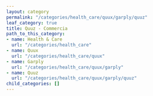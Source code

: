 ```yaml
---
layout: category
permalink: "/categories/health_care/quux/garply/quuz"
leaf_category: true
title: Quuz - Commercia
path_to_this_category:
- name: Health & Care
  url: "/categories/health_care"
- name: Quux
  url: "/categories/health_care/quux"
- name: Garply
  url: "/categories/health_care/quux/garply"
- name: Quuz
  url: "/categories/health_care/quux/garply/quuz"
child_categories: []
---
```

